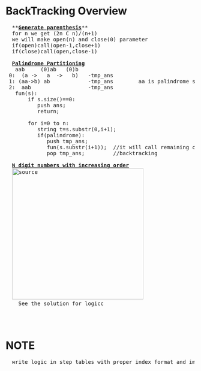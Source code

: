 # BackTracking Overview
  <pre>
  **<b><a href="https://github.com/teja963/DSA_All_Models/blob/master/BackTracking/3.%20generate%20parenthesis.cpp">Generate parenthesis</a></b>**
  for n we get (2n C n)/(n+1)
  we will make open(n) and close(0) parameter
  if(open)call(open-1,close+1)
  if(close)call(open,close-1)
  
  <b><a href="https://github.com/teja963/DSA-and-MYSQL/blob/master/BackTracking/4.%20Palindrome%20Partitioning.cpp">Palindrome Partitioning</a></b>
   aab     (0)ab   (0)b
 0:  (a ->   a  ->   b)   -tmp_ans
 1: (aa->b) ab            -tmp_ans        aa is palindrome so it will go into fun and get b
 2:  aab                  -tmp_ans
   fun(s):
	   if s.size()==0:
	      push ans;
	      return;
	      
	   for i=0 to n:
	      string t=s.substr(0,i+1);
	      if(palindrome):
	         push tmp_ans;
	         fun(s.substr(i+1));  //it will call remaining char 
	         pop tmp_ans;         //backtracking
	        
  <b><a href="https://github.com/teja963/DSA-and-MYSQL/blob/master/BackTracking/5.%20N%20Digit%20numbers%20with%20digits%20in%20increasing%20order.cpp">N digit numbers with increasing order</a></b>
  <img height="350" src="https://github.com/teja963/DSA-and-MYSQL/blob/master/BackTracking/images/digits.png" alt="source">
    See the solution for logicc
		          
    
  </pre>
# NOTE
  <pre>
  write logic in step tables with proper index format and implement
  </pre>
